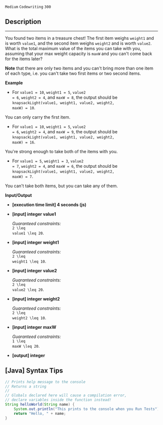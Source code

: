 `Medium`	`Codewriting` 	`300`

## Description
------

You found two items in a treasure chest! The first item weighs <code>weight1</code> and is worth <code>value1</code>, and the second item weighs <code>weight2</code> and is worth <code>value2</code>. What is the total maximum value of the items you can take with you, assuming that your max weight capacity is <code>maxW</code> and you can't come back for the items later?

**Note** that there are only two items and you can't bring more than one item of each type, i.e. you can't take two first items or two second items.


**Example**

* For <code>value1 = 10</code>, <code>weight1 = 5</code>, <code>value2 = 6</code>, <code>weight2 = 4</code>, and <code>maxW = 8</code>, the output should be
  <code>knapsackLight(value1, weight1, value2, weight2, maxW) = 10</code>.

You can only carry the first item.

* For <code>value1 = 10</code>, <code>weight1 = 5</code>, <code>value2 = 6</code>, <code>weight2 = 4</code>, and <code>maxW = 9</code>, the output should be
  <code>knapsackLight(value1, weight1, value2, weight2, maxW) = 16</code>.

You're strong enough to take both of the items with you.

* For <code>value1 = 5</code>, <code>weight1 = 3</code>, <code>value2 = 7</code>, <code>weight2 = 4</code>, and <code>maxW = 6</code>, the output should be
  <code>knapsackLight(value1, weight1, value2, weight2, maxW) = 7</code>.

You can't take both items, but you can take any of them.


**Input/Output**

* **[execution time limit] 4 seconds (js)**

* **[input] integer value1**

  _Guaranteed constraints:_<br>
  <code type='math/tex'>2 \leq value1 \leq 20</code>.

* **[input] integer weight1**

  _Guaranteed constraints:_<br>
  <code type='math/tex'>2 \leq weight1 \leq 10</code>.

* **[input] integer value2**

  _Guaranteed constraints:_<br>
  <code type='math/tex'>2 \leq value2 \leq 20</code>.

* **[input] integer weight2**

  _Guaranteed constraints:_<br>
  <code type='math/tex'>2 \leq weight2 \leq 10</code>.

* **[input] integer maxW**

  _Guaranteed constraints:_<br>
  <code type='math/tex'>1 \leq maxW \leq 20</code>.

* **[output] integer**

## [Java] Syntax Tips

``` java
// Prints help message to the console
// Returns a string
// 
// Globals declared here will cause a compilation error,
// declare variables inside the function instead!
String helloWorld(String name) {
    System.out.println("This prints to the console when you Run Tests");
    return "Hello, " + name;
}
```
